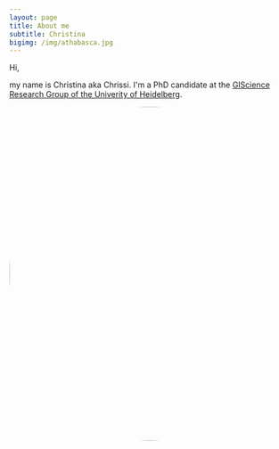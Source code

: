```yaml
---
layout: page
title: About me
subtitle: Christina
bigimg: /img/athabasca.jpg
---
```


Hi, 

my name is Christina aka Chrissi. I'm a PhD candidate at the [GIScience Research Group of the Univerity of Heidelberg](https://www.geog.uni-heidelberg.de/gis/ludwig.html). 


<img src="../img/profile_uyuni.jpg" alt="profile_pic" width="600" style="border-radius: 50%">

